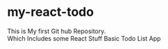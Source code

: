 # my-react-todo
This is My first Git hub Repository.
<br>
Which Includes some React Stuff Basic Todo List App
